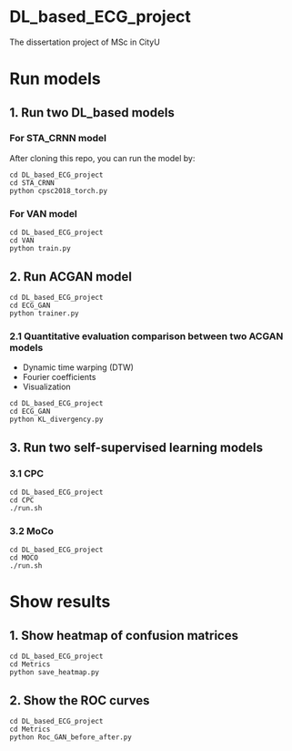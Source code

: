 # DL_based_ECG_project
The dissertation project of MSc in CityU

# Run models
## 1. Run two DL_based models
### For STA_CRNN model
After cloning this repo, you can run the model by:
```
cd DL_based_ECG_project
cd STA_CRNN
python cpsc2018_torch.py
```
### For VAN model
```
cd DL_based_ECG_project
cd VAN
python train.py
```

## 2. Run ACGAN model
```
cd DL_based_ECG_project
cd ECG_GAN
python trainer.py
```
### 2.1 Quantitative evaluation comparison between two ACGAN models
* Dynamic time warping (DTW)
* Fourier coefficients
* Visualization
```
cd DL_based_ECG_project
cd ECG_GAN
python KL_divergency.py
```

## 3. Run two self-supervised learning models
### 3.1 CPC
```
cd DL_based_ECG_project
cd CPC
./run.sh
```
### 3.2 MoCo
```
cd DL_based_ECG_project
cd MOCO
./run.sh
```

# Show results
## 1. Show heatmap of confusion matrices
```
cd DL_based_ECG_project
cd Metrics
python save_heatmap.py
```
## 2. Show the ROC curves
```
cd DL_based_ECG_project
cd Metrics
python Roc_GAN_before_after.py
```
